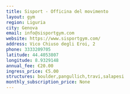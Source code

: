 ```yaml
---
title: Sisport - Officina del movimento
layout: gym
region: Liguria
city: Genova
email: info@sisportgym.com
website: https://www.sisportgym.com/
address: Vico Chiuso degli Eroi, 2
phone: 3333209705
latitude: 44.4053807
longitude: 8.9329148
annual_fee: €20.00
ingress_price: €5.00
structures: boulder,pangullich,travi,salapesi
monthly_subscription_price: None
---
```


